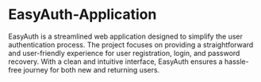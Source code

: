 # EasyAuth-Application
EasyAuth is a streamlined web application designed to simplify the user authentication process. The project focuses on providing a straightforward and user-friendly experience for user registration, login, and password recovery. With a clean and intuitive interface, EasyAuth ensures a hassle-free journey for both new and returning users.
